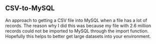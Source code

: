 ## CSV-to-MySQL

An approach to getting a CSV file into MySQL when a file has a lot of records. The reason why I did this was because my file with 2.6 million records could not be imported to MySQL through the import function. Hopefully this helps to better get large datasets into your environment. 
